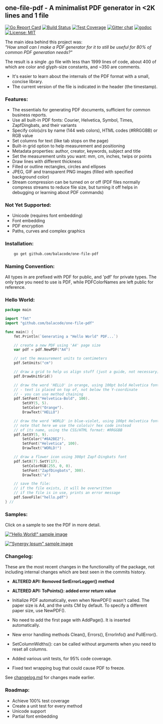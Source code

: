 ## one-file-pdf - A minimalist PDF generator in &lt;2K lines and 1 file
[![Go Report Card](https://goreportcard.com/badge/github.com/balacode/one-file-pdf)](https://goreportcard.com/report/github.com/balacode/one-file-pdf)
[![Build Status](https://travis-ci.org/balacode/one-file-pdf.svg?branch=master)](https://travis-ci.org/balacode/one-file-pdf)
[![Test Coverage](https://coveralls.io/repos/github/balacode/one-file-pdf/badge.svg?branch=master&service=github)](https://coveralls.io/github/balacode/one-file-pdf?branch=master)
[![Gitter chat](https://badges.gitter.im/balacode/one-file-pdf.png)](https://gitter.im/one-file-pdf/Lobby)
[![godoc](https://godoc.org/github.com/balacode/one-file-pdf?status.svg)](https://godoc.org/github.com/balacode/one-file-pdf)
[![License: MIT](https://img.shields.io/badge/License-MIT-blue.svg)](https://opensource.org/licenses/MIT)    

The main idea behind this project was:  
*"How small can I make a PDF generator for it to still be useful for 80% of common PDF generation needs?"*

The result is a single .go file with less than 1999 lines of code, about 400 of which are color and glyph-size constants, and ~350 are comments.

- It's easier to learn about the internals of the PDF format with a small, concise library.
- The current version of the file is indicated in the header (the timestamp).

### Features:  
- The essentials for generating PDF documents, sufficient for common business reports.
- Use all built-in PDF fonts: Courier, Helvetica, Symbol, Times, ZapfDingbats, and their variants
- Specify colo(u)rs by name (144 web colors), HTML codes (#RRGGBB) or RGB value
- Set columns for text (like tab stops on the page)
- Built-in grid option to help measurement and positioning
- Metadata properties: author, creator, keywords, subject and title
- Set the measurement units you want: mm, cm, inches, twips or points
- Draw lines with different thickness
- Filled or outline rectangles, circles and ellipses
- JPEG, GIF and transparent PNG images (filled with specified background color)
- Stream compression can be turned on or off (PDF files normally compress streams to reduce file size, but turning it off helps in debugging or learning about PDF commands)

### Not Yet Supported:  
- Unicode (requires font embedding)
- Font embedding
- PDF encryption
- Paths, curves and complex graphics

### Installation:  

```bash
    go get github.com/balacode/one-file-pdf
```

### Naming Convention:  
All types in are prefixed with PDF for public, and 'pdf' for private types.
The only type you need to use is PDF, while PDFColorNames are left public for reference.

### Hello World:  

```go
package main 

import "fmt"
import "github.com/balacode/one-file-pdf"

func main() {
	fmt.Println(`Generating a "Hello World" PDF...`)

	// create a new PDF using 'A4' page size
	var pdf = pdf.NewPDF("A4")

	// set the measurement units to centimeters
	pdf.SetUnits("cm")

	// draw a grid to help us align stuff (just a guide, not necessary)
	pdf.DrawUnitGrid()

	// draw the word 'HELLO' in orange, using 100pt bold Helvetica font
	// - text is placed on top of, not below the Y-coordinate
	// - you can use method chaining
	pdf.SetFont("Helvetica-Bold", 100).
		SetXY(5, 5).
		SetColor("Orange").
		DrawText("HELLO")

	// draw the word 'WORLD' in blue-violet, using 100pt Helvetica font
	// note that here we use the colo(u)r hex code instead
	// of its name, using the CSS/HTML format: #RRGGBB
	pdf.SetXY(5, 9).
		SetColor("#8A2BE2").
		SetFont("Helvetica", 100).
		DrawText("WORLD!")

	// draw a flower icon using 300pt Zapf-Dingbats font
	pdf.SetX(7).SetY(17).
		SetColorRGB(255, 0, 0).
		SetFont("ZapfDingbats", 300).
		DrawText("a")

	// save the file:
	// if the file exists, it will be overwritten
	// if the file is in use, prints an error message
	pdf.SaveFile("hello.pdf")
} //                                                                        main
```

### Samples:
Click on a sample to see the PDF in more detail.

[!["Hello World!" sample image](demo/samples/hello.png)](demo/samples/hello.pdf)  

[!["Synergy Ipsum" sample image](demo/samples/corporate.png)](demo/samples/corporate.pdf)  

### Changelog:  

These are the most recent changes in the functionality of the package,
not including internal changes which are best seen in the commits history.

- **ALTERED API: Removed SetErrorLogger() method**
- **ALTERED API: ToPoints(): added error return value**  

- Initialize PDF automatically, even when NewPDF() wasn't called. The paper size
  is A4, and the units CM by default. To specify a different paper size, use NewPDF().
- No need to add the first page with AddPage(). It is inserted automatically.
- New error handling methods Clean(), Errors(), ErrorInfo() and PullError().
- SetColumnWidths(): can be called without arguments when you need to reset all columns.
- Added various unit tests, for 95% code coverage.
- Fixed text wrapping bug that could cause PDF to freeze.

See [changelog.md](./doc/changelog.md) for changes made earlier.

### Roadmap:  

- Achieve 100% test coverage
- Create a unit test for every method
- Unicode support
- Partial font embedding
